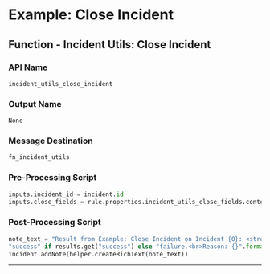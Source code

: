 <!--
    DO NOT MANUALLY EDIT THIS FILE
    THIS FILE IS AUTOMATICALLY GENERATED WITH resilient-sdk codegen
    Generated with resilient-sdk v50.1.262
-->

# Example: Close Incident

## Function - Incident Utils: Close Incident

### API Name
`incident_utils_close_incident`

### Output Name
`None`

### Message Destination
`fn_incident_utils`

### Pre-Processing Script
```python
inputs.incident_id = incident.id
inputs.close_fields = rule.properties.incident_utils_close_fields.content
```

### Post-Processing Script
```python
note_text = "Result from Example: Close Incident on Incident {0}: <strong>{1}</strong>".format(results.get("inputs", {}).get("incident_id"), \
"success" if results.get("success") else "failure.<br>Reason: {}".format(results.get("reason"))
incident.addNote(helper.createRichText(note_text))
```

---

